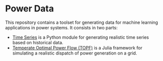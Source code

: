 Power Data
==========

This repository contains a toolset for generating data for machine learning applications in power systems. It consists in two parts:

- [Time Series](./TimeSeries) is a Python module for generating realistic time series based on historical data.
- [Temperate Optimal Power Flow (TOPF)](./TemperateOptimalPowerFlow.jl) is a Julia framework for simulating a realistic dispatch of power generation on a grid.

